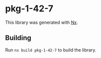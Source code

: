 # pkg-1-42-7

This library was generated with [Nx](https://nx.dev).

## Building

Run `nx build pkg-1-42-7` to build the library.
